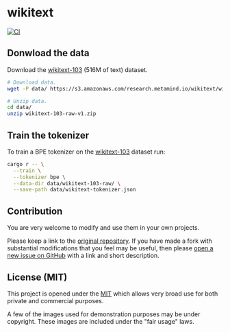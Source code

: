<!--
 Copyright (c) 2023 Victor I. Afolabi

 This software is released under the MIT License.
 https://opensource.org/licenses/MIT
-->

# wikitext

[![CI](https://github.com/victor-iyi/wikitext/actions/workflows/ci.yml/badge.svg)](https://github.com/victor-iyi/wikitext/actions/workflows/ci.yml)

## Donwload the data

Download the [wikitext-103] (516M of text) dataset.

[wikitext-103]: https://blog.einstein.ai/the-wikitext-long-term-dependency-language-modeling-dataset/

```sh
# Download data.
wget -P data/ https://s3.amazonaws.com/research.metamind.io/wikitext/wikitext-103-raw-v1.zip

# Unzip data.
cd data/
unzip wikitext-103-raw-v1.zip
```

## Train the tokenizer

To train a BPE tokenizer on the [wikitext-103] dataset run:

```sh
cargo r -- \
  --train \
  --tokenizer bpe \
  --data-dir data/wikitext-103-raw/ \
  --save-path data/wikitext-tokenizer.json
```

## Contribution

You are very welcome to modify and use them in your own projects.

Please keep a link to the [original repository]. If you have made a fork with
substantial modifications that you feel may be useful, then please [open a new
issue on GitHub][issues] with a link and short description.

## License (MIT)

This project is opened under the [MIT][license] which allows very
broad use for both private and commercial purposes.

A few of the images used for demonstration purposes may be under copyright.
These images are included under the "fair usage" laws.

[original repository]: https://github.com/victor-iyi/wikitext
[issues]: https://github.com/victor-iyi/wikitext/issues
[license]: ./LICENSE
